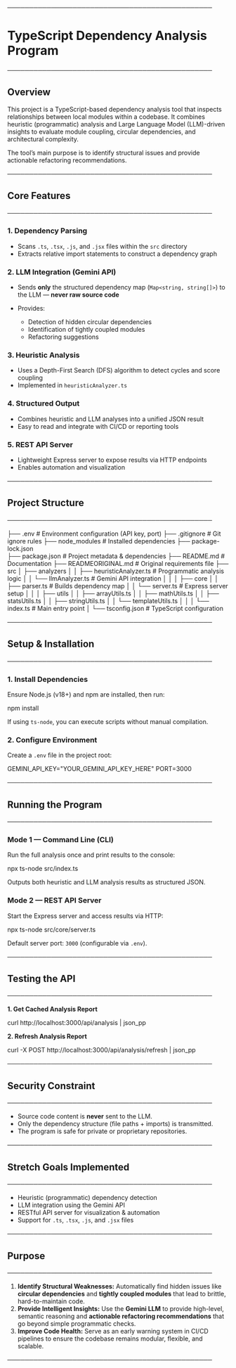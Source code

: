 ───────────────────────────────────────────────

# **TypeScript Dependency Analysis Program**

───────────────────────────────────────────────

## **Overview**

This project is a TypeScript-based dependency analysis tool that inspects relationships between local modules within a codebase.
It combines heuristic (programmatic) analysis and Large Language Model (LLM)-driven insights to evaluate module coupling, circular dependencies, and architectural complexity.

The tool’s main purpose is to identify structural issues and provide actionable refactoring recommendations.

───────────────────────────────────────────────

## **Core Features**

───────────────────────────────────────────────

### **1. Dependency Parsing**

* Scans `.ts`, `.tsx`, `.js`, and `.jsx` files within the `src` directory
* Extracts relative import statements to construct a dependency graph

### **2. LLM Integration (Gemini API)**

* Sends **only** the structured dependency map (`Map<string, string[]>`) to the LLM — **never raw source code**
* Provides:

  * Detection of hidden circular dependencies
  * Identification of tightly coupled modules
  * Refactoring suggestions

### **3. Heuristic Analysis**

* Uses a Depth-First Search (DFS) algorithm to detect cycles and score coupling
* Implemented in `heuristicAnalyzer.ts`

### **4. Structured Output**

* Combines heuristic and LLM analyses into a unified JSON result
* Easy to read and integrate with CI/CD or reporting tools

### **5. REST API Server**

* Lightweight Express server to expose results via HTTP endpoints
* Enables automation and visualization

───────────────────────────────────────────────

## **Project Structure**

───────────────────────────────────────────────

├── .env                        # Environment configuration (API key, port)
├── .gitignore                  # Git ignore rules
├── node_modules                # Installed dependencies
├── package-lock.json            
├── package.json                # Project metadata & dependencies
├── README.md                   # Documentation
├── READMEORIGINAL.md           # Original requirements file
├── src
│   ├── analyzers
│   │   ├── heuristicAnalyzer.ts    # Programmatic analysis logic
│   │   └── llmAnalyzer.ts          # Gemini API integration
│   │
│   ├── core
│   │   ├── parser.ts              # Builds dependency map
│   │   └── server.ts              # Express server setup
│   │
│   ├── utils
│   │   ├── arrayUtils.ts
│   │   ├── mathUtils.ts
│   │   ├── statsUtils.ts
│   │   ├── stringUtils.ts
│   │   └── templateUtils.ts
│   │
│   └── index.ts                   # Main entry point
│
└── tsconfig.json                 # TypeScript configuration

───────────────────────────────────────────────

## **Setup & Installation**

───────────────────────────────────────────────

### **1. Install Dependencies**

Ensure Node.js (v18+) and npm are installed, then run:

npm install

If using `ts-node`, you can execute scripts without manual compilation.


### **2. Configure Environment**

Create a `.env` file in the project root:

GEMINI_API_KEY="YOUR_GEMINI_API_KEY_HERE"
PORT=3000

───────────────────────────────────────────────

## **Running the Program**

───────────────────────────────────────────────

### **Mode 1 — Command Line (CLI)**

Run the full analysis once and print results to the console:

npx ts-node src/index.ts

Outputs both heuristic and LLM analysis results as structured JSON.

### **Mode 2 — REST API Server**

Start the Express server and access results via HTTP:

npx ts-node src/core/server.ts

Default server port: `3000` (configurable via `.env`).

───────────────────────────────────────────────

## **Testing the API**

───────────────────────────────────────────────

**1. Get Cached Analysis Report**

curl http://localhost:3000/api/analysis | json_pp

**2. Refresh Analysis Report**

curl -X POST http://localhost:3000/api/analysis/refresh | json_pp

───────────────────────────────────────────────

## **Security Constraint**

───────────────────────────────────────────────

* Source code content is **never** sent to the LLM.
* Only the dependency structure (file paths + imports) is transmitted.
* The program is safe for private or proprietary repositories.

───────────────────────────────────────────────

## **Stretch Goals Implemented**

───────────────────────────────────────────────

* Heuristic (programmatic) dependency detection
* LLM integration using the Gemini API
* RESTful API server for visualization & automation
* Support for `.ts`, `.tsx`, `.js`, and `.jsx` files

───────────────────────────────────────────────

## **Purpose**

───────────────────────────────────────────────

1.  **Identify Structural Weaknesses:** 
    Automatically find hidden issues like **circular dependencies** and **tightly coupled modules** that lead to brittle, hard-to-maintain code.
2.  **Provide Intelligent Insights:** 
    Use the **Gemini LLM** to provide high-level, semantic reasoning and **actionable refactoring recommendations** that go beyond simple programmatic checks.
3.  **Improve Code Health:** 
    Serve as an early warning system in CI/CD pipelines to ensure the codebase remains modular, flexible, and scalable.

───────────────────────────────────────────────
